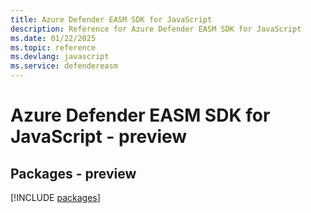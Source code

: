 ```yaml
---
title: Azure Defender EASM SDK for JavaScript
description: Reference for Azure Defender EASM SDK for JavaScript
ms.date: 01/22/2025
ms.topic: reference
ms.devlang: javascript
ms.service: defendereasm
---
```

# Azure Defender EASM SDK for JavaScript - preview
## Packages - preview
[!INCLUDE [packages](defender-easm-index.md)]